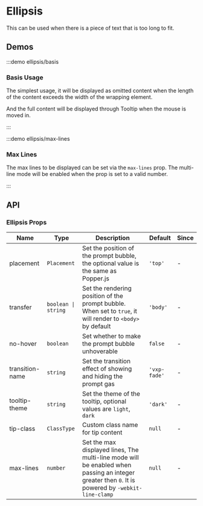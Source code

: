 # Ellipsis

This can be used when there is a piece of text that is too long to fit.

## Demos

:::demo ellipsis/basis

### Basis Usage

The simplest usage, it will be displayed as omitted content when the length of the content exceeds the width of the wrapping element.

And the full content will be displayed through Tooltip when the mouse is moved in.

:::

:::demo ellipsis/max-lines

### Max Lines

The max lines to be displayed can be set via the `max-lines` prop. The multi-line mode will be enabled when the prop is set to a valid number.

:::

## API

### Ellipsis Props

| Name            | Type                | Description                                                                                                                                      | Default      | Since |
| --------------- | ------------------- | ------------------------------------------------------------------------------------------------------------------------------------------------ | ------------ | ----- |
| placement       | `Placement`         | Set the position of the prompt bubble, the optional value is the same as Popper.js                                                               | `'top'`      | -     |
| transfer        | `boolean \| string` | Set the rendering position of the prompt bubble. When set to `true`, it will render to `<body>` by default                                       | `'body'`     | -     |
| no-hover        | `boolean`           | Set whether to make the prompt bubble unhoverable                                                                                                | `false`      | -     |
| transition-name | `string`            | Set the transition effect of showing and hiding the prompt gas                                                                                   | `'vxp-fade'` | -     |
| tooltip-theme   | `string`            | Set the theme of the tooltip, optional values are `light`, `dark`                                                                                | `'dark'`     | -     |
| tip-class       | `ClassType`         | Custom class name for tip content                                                                                                                | `null`       | -     |
| max-lines       | `number`            | Set the max displayed lines, The multi-line mode will be enabled when passing an integer greater then `0`. It is powered by `-webkit-line-clamp` | `null`       | -     |
